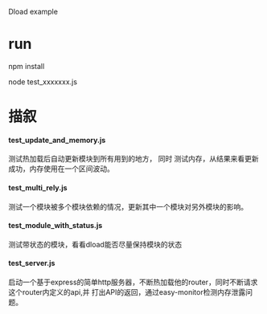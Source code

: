 
Dload example 

# run

npm install


node test_xxxxxxx.js

# 描叙


#### test_update_and_memory.js

测试热加载后自动更新模块到所有用到的地方， 同时 测试内存，从结果来看更新成功，内存使用在一个区间波动。



#### test_multi_rely.js

测试一个模块被多个模块依赖的情况，更新其中一个模块对另外模块的影响。



#### test_module_with_status.js

测试带状态的模块，看看dload能否尽量保持模块的状态

#### test_server.js

启动一个基于express的简单http服务器，不断热加载他的router，同时不断请求这个router内定义的api,并
打出API的返回，通过easy-monitor检测内存泄露问题。
